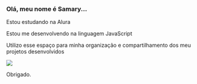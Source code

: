 ### Olá, meu nome é Samary...

Estou estudando na Alura

Estou me desenvolvendo na linguagem JavaScript

Utilizo esse espaço para minha organização e compartilhamento dos meu projetos desenvolvidos

![](https://media1.tenor.com/m/EAY6Xa9_JjsAAAAC/toothless-how-to-train-your-dragon.gif)

Obrigado.
